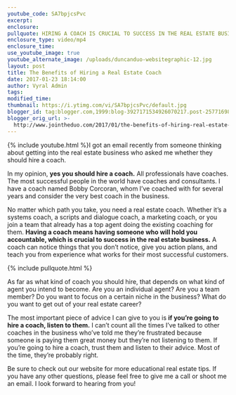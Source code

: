 ```yaml
---
youtube_code: SA7bpjcsPvc
excerpt:
enclosure:
pullquote: HIRING A COACH IS CRUCIAL TO SUCCESS IN THE REAL ESTATE BUSINESS.
enclosure_type: video/mp4
enclosure_time:
use_youtube_image: true
youtube_alternate_image: /uploads/duncanduo-websitegraphic-12.jpg
layout: post
title: The Benefits of Hiring a Real Estate Coach
date: 2017-01-23 18:14:00
author: Vyral Admin
tags:
modified_time:
thumbnail: https://i.ytimg.com/vi/SA7bpjcsPvc/default.jpg
blogger_id: tag:blogger.com,1999:blog-3927171534926070217.post-257716981250371007
blogger_orig_url: >-
  http://www.jointheduo.com/2017/01/the-benefits-of-hiring-real-estate-coach.html
---
```

{% include youtube.html %}I got an email recently from someone thinking about getting into the real estate business who asked me whether they should hire a coach.

In my opinion, **yes you should hire a coach.** All professionals have coaches. The most successful people in the world have coaches and consultants. I have a coach named Bobby Corcoran, whom I’ve coached with for several years and consider the very best coach in the business.

No matter which path you take, you need a real estate coach. Whether it’s a systems coach, a scripts and dialogue coach, a marketing coach, or you join a team that already has a top agent doing the existing coaching for them. **Having a coach means having someone who will hold you accountable, which is crucial to success in the real estate business.** A coach can notice things that you don’t notice, give you action plans, and teach you from experience what works for their most successful customers.

{% include pullquote.html %}

As far as what kind of coach you should hire, that depends on what kind of agent you intend to become. Are you an individual agent? Are you a team member? Do you want to focus on a certain niche in the business? What do you want to get out of your real estate career?

The most important piece of advice I can give to you is **if you’re going to hire a coach, listen to them.** I can’t count all the times I’ve talked to other coaches in the business who’ve told me they’re frustrated because someone is paying them great money but they’re not listening to them. If you’re going to hire a coach, trust them and listen to their advice. Most of the time, they’re probably right.

Be sure to check out our website for more educational real estate tips. If you have any other questions, please feel free to give me a call or shoot me an email. I look forward to hearing from you\!

